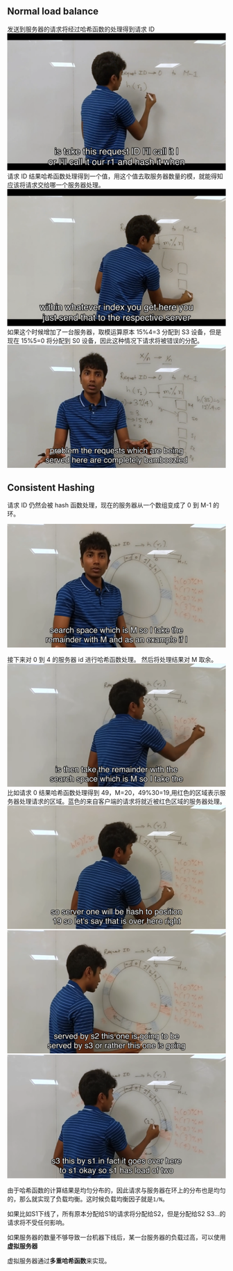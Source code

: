 ## Normal load balance

发送到服务器的请求将经过哈希函数的处理得到请求 ID
![screenshot](./pictures/4941318.png)
请求 ID 结果哈希函数处理得到一个值，用这个值去取服务器数量的模，就能得知应该将请求交给哪一个服务器处理。
![screenshot](./pictures/954425.png)
如果这个时候增加了一台服务器，取模运算原本 15%4=3 分配到 S3 设备，但是现在 15%5=0 将分配到 S0 设备，因此这种情况下请求将被错误的分配。
![screenshot](./pictures/7455089.png)

## Consistent Hashing

请求 ID 仍然会被 hash 函数处理，现在的服务器从一个数组变成了 0 到 M-1 的环。

![screenshot](./pictures/9727887.png)

接下来对 0 到 4 的服务器 id 进行哈希函数处理。
然后将处理结果对 M 取余。
![screenshot](./pictures/8498081.png)
比如请求 0 结果哈希函数处理得到 49，M=20，49%30=19,用红色的区域表示服务器处理请求的区域。蓝色的来自客户端的请求将就近被红色区域的服务器处理。
![screenshot](./pictures/755758000.png)
![screenshot](./pictures/782218000.png)
![screenshot](./pictures/387906000.png)

由于哈希函数的计算结果是均匀分布的，因此请求与服务器在环上的分布也是均匀的，那么就实现了负载均衡。这时候负载均衡因子就是`1/N`。

如果比如S1下线了，所有原本分配给S1的请求将分配给S2，但是分配给S2 S3...的请求将不受任何影响。

如果服务器的数量不够导致一台机器下线后，某一台服务器的负载过高，可以使用**虚拟服务器**

虚拟服务器通过**多重哈希函数**来实现。